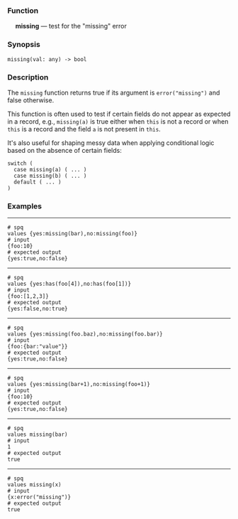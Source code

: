 ### Function

&emsp; **missing** &mdash; test for the "missing" error

### Synopsis

```
missing(val: any) -> bool
```

### Description

The `missing` function returns true if its argument is `error("missing")`
and false otherwise.

This function is often used to test if certain fields do not appear as
expected in a record, e.g., `missing(a)` is true either when `this` is not a record
or when `this` is a record and the field `a` is not present in `this`.

It's also useful for shaping messy data when applying conditional logic based on the
absence of certain fields:
```
switch (
  case missing(a) ( ... )
  case missing(b) ( ... )
  default ( ... )
)
```

### Examples

---

```mdtest-spq
# spq
values {yes:missing(bar),no:missing(foo)}
# input
{foo:10}
# expected output
{yes:true,no:false}
```

---

```mdtest-spq
# spq
values {yes:has(foo[4]),no:has(foo[1])}
# input
{foo:[1,2,3]}
# expected output
{yes:false,no:true}
```

---

```mdtest-spq
# spq
values {yes:missing(foo.baz),no:missing(foo.bar)}
# input
{foo:{bar:"value"}}
# expected output
{yes:true,no:false}
```

---

```mdtest-spq
# spq
values {yes:missing(bar+1),no:missing(foo+1)}
# input
{foo:10}
# expected output
{yes:true,no:false}
```

---

```mdtest-spq
# spq
values missing(bar)
# input
1
# expected output
true
```

---

```mdtest-spq
# spq
values missing(x)
# input
{x:error("missing")}
# expected output
true
```
